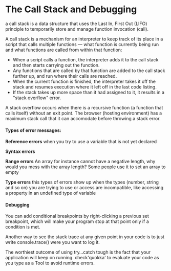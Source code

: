 # The Call Stack and Debugging

 a call stack is a data structure that uses the Last In, First Out (LIFO) principle to temporarily store and manage function invocation (call).

A call stack is a mechanism for an interpreter to keep track of its place in a script that calls multiple functions — what function is currently being run and what functions are called from within that function:


- When a script calls a function, the interpreter adds it to the call stack and then starts carrying out the function.
- Any functions that are called by that function are added to the call stack further up, and run where their calls are reached.
- When the current function is finished, the interpreter takes it off the stack and resumes execution where it left off in the last code listing.
- If the stack takes up more space than it had assigned to it, it results in a "stack overflow" error.

A stack overflow occurs when there is a recursive function (a function that calls itself) without an exit point. The browser (hosting environment) has a maximum stack call that it can accomodate before throwing a stack error.

#### Types of error messages:

**Reference errors** when you try to use a variable that is not yet declared 

**Syntax errors** 

**Range errors** An array for instance cannot have a negative length, why would you mess with the array length? Some people use it to set an array to empty

**Type errors** this types of errors show up when the types (number, string and so on) you are trying to use or access are incompatible, like accessing a property in an undefined type of variable

#### Debugging

You can add conditional breakpoints by right-clicking a previous set breakpoint, which will make your program stop at that point only if a condition is met.

Another way to see the stack trace at any given point in your code is to just write console.trace() were you want to log it.

The worthiest outcome of using try…catch tough is the fact that your application will keep on running.
check'quokka' to evaluate your code as you type as a Tool to avoid runtime errors.